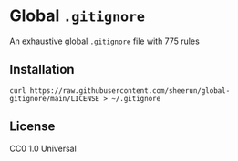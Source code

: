 # Global `.gitignore`

An exhaustive global `.gitignore` file with 775 rules

## Installation

```
curl https://raw.githubusercontent.com/sheerun/global-gitignore/main/LICENSE > ~/.gitignore
```

## License

CC0 1.0 Universal
